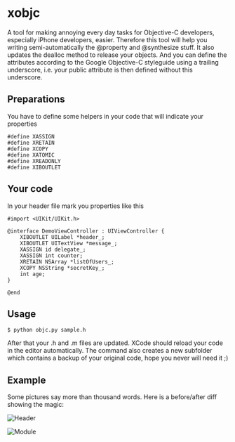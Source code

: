 xobjc
=====

A tool for making annoying every day tasks for Objective-C developers, especially
iPhone developers, easier. Therefore this tool will help you writing semi-automatically
the @property and @synthesize stuff. It also updates the dealloc method to release
your objects. And you can define the attributes according to the Google Objective-C
styleguide using a trailing underscore, i.e. your public attribute is then defined 
without this underscore.

Preparations
------------

You have to define some helpers in your code that will indicate your properties

    #define XASSIGN
    #define XRETAIN 
    #define XCOPY 
    #define XATOMIC 
    #define XREADONLY
    #define XIBOUTLET

Your code
---------

In your header file mark you properties like this

	#import <UIKit/UIKit.h>

	@interface DemoViewController : UIViewController {
	    XIBOUTLET UILabel *header_;
	    XIBOUTLET UITextView *message_;    
	    XASSIGN id delegate_;    
	    XASSIGN int counter;    
	    XRETAIN NSArray *listOfUsers_;    
	    XCOPY NSString *secretKey_;
	    int age;
	}

	@end

Usage
-----

``$ python objc.py sample.h``

After that your .h and .m files are updated. XCode should reload your code in the editor
automatically. The command also creates a new subfolder which contains a backup of your 
original code, hope you never will need it ;)

Example
-------

Some pictures say more than thousand words. Here is a before/after diff showing the magic:

![Header](image/demo-h.png "Header")

![Module](image/demo-h.png "Module")
